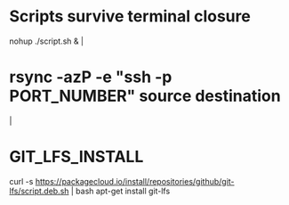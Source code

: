 # Scripts survive terminal closure
nohup ./script.sh &
|

# rsync -azP -e "ssh -p PORT_NUMBER" source destination
|

# GIT_LFS_INSTALL
curl -s https://packagecloud.io/install/repositories/github/git-lfs/script.deb.sh | bash
apt-get install git-lfs

